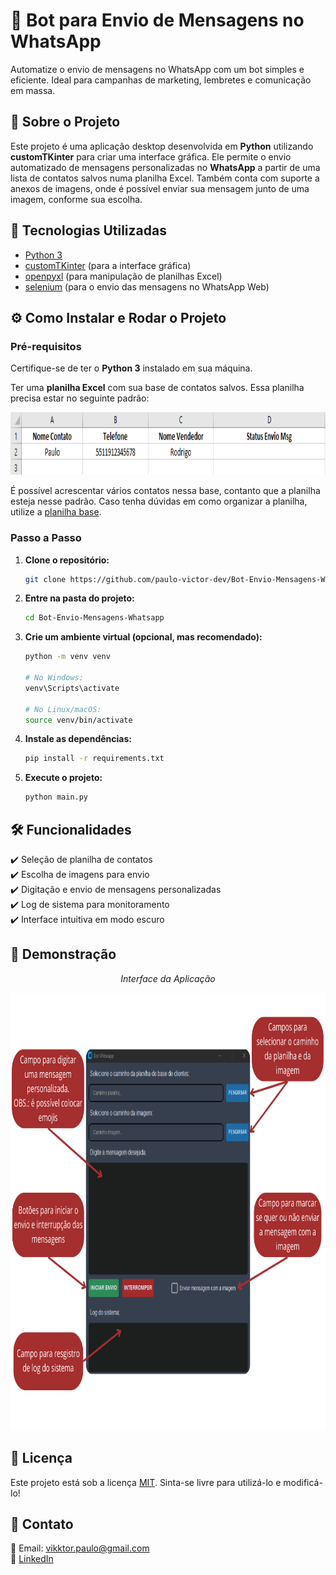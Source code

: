 # 🤖 Bot para Envio de Mensagens no WhatsApp

Automatize o envio de mensagens no WhatsApp com um bot simples e eficiente. Ideal para campanhas de marketing, lembretes e comunicação em massa.

## 📖 Sobre o Projeto
Este projeto é uma aplicação desktop desenvolvida em **Python** utilizando **customTKinter** para criar uma interface gráfica. Ele permite o envio automatizado de mensagens personalizadas no **WhatsApp** a partir de uma lista de contatos salvos numa planilha Excel. Também conta com suporte a anexos de imagens, onde é possível enviar sua mensagem junto de uma imagem, conforme sua escolha.

## 🚀 Tecnologias Utilizadas
- [Python 3](https://www.python.org/)
- [customTKinter](https://github.com/TomSchimansky/CustomTkinter) (para a interface gráfica)
- [openpyxl](https://openpyxl.readthedocs.io/en/stable/) (para manipulação de planilhas Excel)
- [selenium](https://www.selenium.dev/) (para o envio das mensagens no WhatsApp Web)

## ⚙️ Como Instalar e Rodar o Projeto

### Pré-requisitos
Certifique-se de ter o **Python 3** instalado em sua máquina.

Ter uma **planilha Excel** com sua base de contatos salvos. Essa planilha precisa estar no seguinte padrão:

<img src="./Assets/estrutura_planilha.png" alt="estrutura_planilha" width="800" height="100">

É possível acrescentar vários contatos nessa base, contanto que a planilha esteja nesse padrão. Caso tenha dúvidas em como organizar a planilha, utilize a [planilha base](Planilha_Base/Planilha_Base.xlsx).

### Passo a Passo
1. **Clone o repositório:**
   ```bash
   git clone https://github.com/paulo-victor-dev/Bot-Envio-Mensagens-Whatsapp.git
   ```
2. **Entre na pasta do projeto:**
   ```bash
   cd Bot-Envio-Mensagens-Whatsapp
   ```
3. **Crie um ambiente virtual (opcional, mas recomendado):**
   ```bash
   python -m venv venv
   
   # No Windows:
   venv\Scripts\activate
   
   # No Linux/macOS:
   source venv/bin/activate
   ```
4. **Instale as dependências:**
   ```bash
   pip install -r requirements.txt
   ```
5. **Execute o projeto:**
   ```bash
   python main.py
   ```

## 🛠 Funcionalidades
✔️ Seleção de planilha de contatos  
✔️ Escolha de imagens para envio  
✔️ Digitação e envio de mensagens personalizadas  
✔️ Log de sistema para monitoramento  
✔️ Interface intuitiva em modo escuro  

## 📸 Demonstração
<p align="center"><i>Interface da Aplicação</i></p>

<p align="center">
  <img src="./Assets/demonstracao_interface.png" alt="demonstracao_interface" width="750" height="700">
</p>

## 📄 Licença
Este projeto está sob a licença [MIT](LICENSE). Sinta-se livre para utilizá-lo e modificá-lo!

## 📩 Contato
📧 Email: vikktor.paulo@gmail.com  
🔗 [LinkedIn](https://www.linkedin.com/in/paulo-rocha-dev/)
